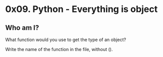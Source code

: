 # 0x09. Python - Everything is object
## Who am I?
What function would you use to get the type of an object?

Write the name of the function in the file, without ().
